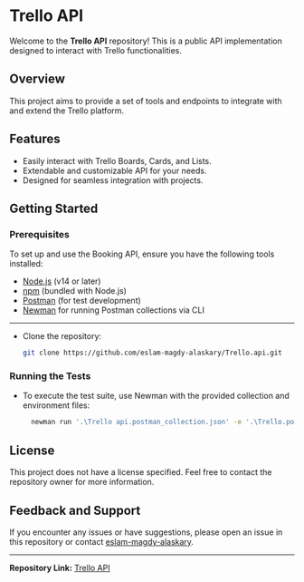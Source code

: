 # Trello API

Welcome to the **Trello API** repository! This is a public API implementation designed to interact with Trello functionalities. 

## Overview

This project aims to provide a set of tools and endpoints to integrate with and extend the Trello platform.

## Features

- Easily interact with Trello Boards, Cards, and Lists.
- Extendable and customizable API for your needs.
- Designed for seamless integration with projects.

## Getting Started

### Prerequisites
To set up and use the Booking API, ensure you have the following tools installed:
- [Node.js](https://nodejs.org/) (v14 or later)
- [npm](https://www.npmjs.com/) (bundled with Node.js)
- [Postman](https://www.postman.com/) (for test development)
- [Newman](https://github.com/postmanlabs/newman) for running Postman collections via CLI
- ----------------------------------------------------------------------------------------
- Clone the repository:
  ```bash
  git clone https://github.com/eslam-magdy-alaskary/Trello.api.git
  ```

### Running the Tests
- To execute the test suite, use Newman with the provided collection and environment files:
  ```bash
    newman run '.\Trello api.postman_collection.json' -e '.\Trello.postman_environment.json'

  ```


## License

This project does not have a license specified. Feel free to contact the repository owner for more information.

## Feedback and Support

If you encounter any issues or have suggestions, please open an issue in this repository or contact [eslam-magdy-alaskary](https://github.com/eslam-magdy-alaskary).

---

**Repository Link:** [Trello API](https://github.com/eslam-magdy-alaskary/Trello.api)
